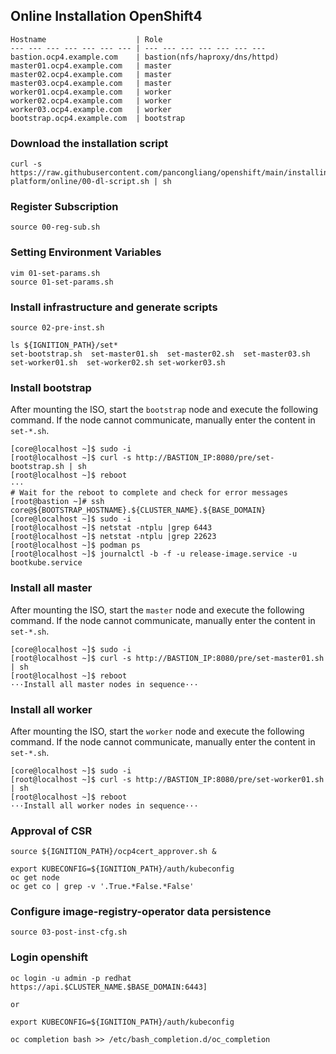 ## Online Installation OpenShift4

```
Hostname                    | Role
--- --- --- --- --- --- --- | --- --- --- --- --- --- --- 
bastion.ocp4.example.com    | bastion(nfs/haproxy/dns/httpd)
master01.ocp4.example.com   | master 
master02.ocp4.example.com   | master
master03.ocp4.example.com   | master
worker01.ocp4.example.com   | worker
worker02.ocp4.example.com   | worker
worker03.ocp4.example.com   | worker
bootstrap.ocp4.example.com  | bootstrap
```


### Download the installation script
```
curl -s https://raw.githubusercontent.com/pancongliang/openshift/main/installing/any-platform/online/00-dl-script.sh | sh
```

### Register Subscription
```
source 00-reg-sub.sh
```

### Setting Environment Variables
```
vim 01-set-params.sh
source 01-set-params.sh
```

### Install infrastructure and generate scripts
```
source 02-pre-inst.sh

ls ${IGNITION_PATH}/set*
set-bootstrap.sh  set-master01.sh  set-master02.sh  set-master03.sh  set-worker01.sh  set-worker02.sh set-worker03.sh
```

### Install bootstrap

After mounting the ISO, start the `bootstrap` node and execute the following command.
If the node cannot communicate, manually enter the content in `set-*.sh`.
```
[core@localhost ~]$ sudo -i
[root@localhost ~]$ curl -s http://BASTION_IP:8080/pre/set-bootstrap.sh | sh
[root@localhost ~]$ reboot
···
# Wait for the reboot to complete and check for error messages
[root@bastion ~]# ssh core@${BOOTSTRAP_HOSTNAME}.${CLUSTER_NAME}.${BASE_DOMAIN}
[core@localhost ~]$ sudo -i
[root@localhost ~]$ netstat -ntplu |grep 6443
[root@localhost ~]$ netstat -ntplu |grep 22623
[root@localhost ~]$ podman ps
[root@localhost ~]$ journalctl -b -f -u release-image.service -u bootkube.service
```

### Install all master

After mounting the ISO, start the `master` node and execute the following command.
If the node cannot communicate, manually enter the content in `set-*.sh`.
```
[core@localhost ~]$ sudo -i
[root@localhost ~]$ curl -s http://BASTION_IP:8080/pre/set-master01.sh | sh
[root@localhost ~]$ reboot
···Install all master nodes in sequence···
```

### Install all worker

After mounting the ISO, start the `worker` node and execute the following command.
If the node cannot communicate, manually enter the content in `set-*.sh`.
```
[core@localhost ~]$ sudo -i
[root@localhost ~]$ curl -s http://BASTION_IP:8080/pre/set-worker01.sh | sh
[root@localhost ~]$ reboot
···Install all worker nodes in sequence···
```

### Approval of CSR

```
source ${IGNITION_PATH}/ocp4cert_approver.sh &

export KUBECONFIG=${IGNITION_PATH}/auth/kubeconfig
oc get node
oc get co | grep -v '.True.*False.*False'
```

### Configure image-registry-operator data persistence

```
source 03-post-inst-cfg.sh
```

### Login openshift

```
oc login -u admin -p redhat https://api.$CLUSTER_NAME.$BASE_DOMAIN:6443]

or

export KUBECONFIG=${IGNITION_PATH}/auth/kubeconfig

oc completion bash >> /etc/bash_completion.d/oc_completion
```
